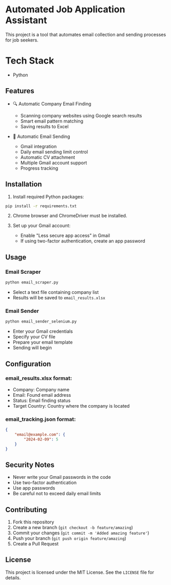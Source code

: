 # Automated Job Application Assistant

This project is a tool that automates email collection and sending processes for job seekers.

# Tech Stack
- Python
## Features

- 🔍 Automatic Company Email Finding
  - Scanning company websites using Google search results
  - Smart email pattern matching
  - Saving results to Excel

- 📧 Automatic Email Sending
  - Gmail integration
  - Daily email sending limit control
  - Automatic CV attachment
  - Multiple Gmail account support
  - Progress tracking

## Installation

1. Install required Python packages:
```bash
pip install -r requirements.txt
```

2. Chrome browser and ChromeDriver must be installed.

3. Set up your Gmail account:
   - Enable "Less secure app access" in Gmail
   - If using two-factor authentication, create an app password

## Usage

### Email Scraper

```bash
python email_scraper.py
```

- Select a text file containing company list
- Results will be saved to `email_results.xlsx`

### Email Sender

```bash
python email_sender_selenium.py
```

- Enter your Gmail credentials
- Specify your CV file
- Prepare your email template
- Sending will begin

## Configuration

### email_results.xlsx format:
- Company: Company name
- Email: Found email address
- Status: Email finding status
- Target Country: Country where the company is located

### email_tracking.json format:
```json
{
    "email@example.com": {
        "2024-02-09": 5
    }
}
```

## Security Notes

- Never write your Gmail passwords in the code
- Use two-factor authentication
- Use app passwords
- Be careful not to exceed daily email limits

## Contributing

1. Fork this repository
2. Create a new branch (`git checkout -b feature/amazing`)
3. Commit your changes (`git commit -m 'Added amazing feature'`)
4. Push your branch (`git push origin feature/amazing`)
5. Create a Pull Request

## License

This project is licensed under the MIT License. See the `LICENSE` file for details. 
